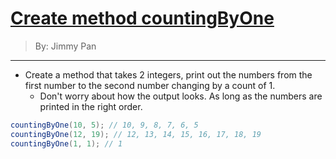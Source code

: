 # [Create method countingByOne](../)

> By: Jimmy Pan

<hr>

- Create a method that takes 2 integers, print out the numbers from the first number to the second number changing by a count of 1.
    - Don't worry about how the output looks. As long as the numbers are printed in the right order.

```java
countingByOne(10, 5); // 10, 9, 8, 7, 6, 5
countingByOne(12, 19); // 12, 13, 14, 15, 16, 17, 18, 19
countingByOne(1, 1); // 1
```